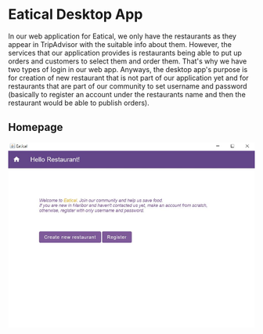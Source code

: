 # Eatical Desktop App

In our web application for Eatical, we only have the restaurants as they appear in TripAdvisor with the suitable info about them. However, the services that our application provides is restaurants being able to put up orders and customers to select them and order them. That's why we have two types of login in our web app. Anyways, the desktop app's purpose is for creation of new restaurant that is not part of our application yet and for restaurants that are part of our community to set username and password (basically to register an account under the restaurants name and then the restaurant would be able to publish orders).

## Homepage

![Alt Text](./eatical_desktop_pics/homepage.JPG)
